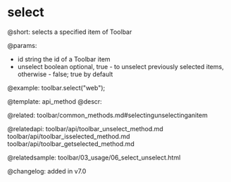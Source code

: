 select
=============

@short: selects a specified item of Toolbar


@params:
- id	string      the id of a Toolbar item
- unselect	boolean   optional, true - to unselect previously selected items, otherwise - false; true by default



@example:
toolbar.select("web");


@template: api_method
@descr:

@related: toolbar/common_methods.md#selectingunselectinganitem

@relatedapi:
toolbar/api/toolbar_unselect_method.md
toolbar/api/toolbar_isselected_method.md
toolbar/api/toolbar_getselected_method.md

@relatedsample:
toolbar/03_usage/06_select_unselect.html

@changelog:
added in v7.0

